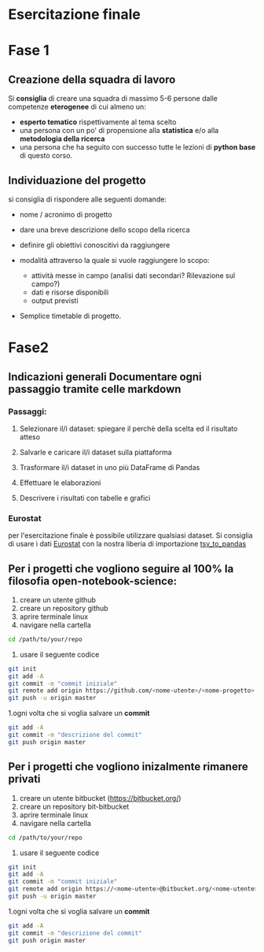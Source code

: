 # Esercitazione finale

# **Fase 1**

## Creazione della squadra di lavoro
Si **consiglia** di creare una squadra di massimo 5-6 persone dalle competenze **eterogenee** di cui almeno un:

* **esperto tematico** rispettivamente al tema scelto
* una persona con un po' di propensione alla **statistica** e/o alla **metodologia della ricerca**
* una persona che ha seguito con successo tutte le lezioni di **python base** di questo corso.


## Individuazione del progetto

si consiglia di rispondere alle seguenti domande:

* nome / acronimo di progetto

* dare una breve descrizione dello scopo della ricerca

* definire gli obiettivi conoscitivi da raggiungere

* modalità attraverso la quale si vuole raggiungere lo scopo:
  * attività messe in campo (analisi dati secondari? Rilevazione sul campo?)
  * dati e risorse disponibili
  * output previsti


* Semplice timetable di progetto.


# **Fase2**

## Indicazioni generali Documentare ogni passaggio tramite celle markdown

### Passaggi:

1. Selezionare il/i dataset: spiegare il perchè della scelta ed il risultato atteso

1. Salvarle e caricare il/i dataset sulla piattaforma

1. Trasformare il/i dataset in uno più DataFrame di Pandas

1. Effettuare le elaborazioni

1. Descrivere i risultati con tabelle e grafici

### Eurostat
per l'esercitazione finale è possibile utilizzare qualsiasi dataset. Si consiglia di usare i
dati [Eurostat](http://ec.europa.eu/eurostat/data/database?p_p_id=NavTreeportletprod_WAR_NavTreeportletprod_INSTANCE_nPqeVbPXRmWQ&p_p_lifecycle=0&p_p_state=normal&p_p_mode=view&p_p_col_id=column-2&p_p_col_pos=1&p_p_col_count=2=) con la nostra liberia di importazione [tsv_to_pandas](https://github.com/datalifelab/tsv_to_pandas)


## Per i progetti che vogliono seguire al 100% la filosofia open-notebook-science:
1. creare un utente github [](https://github.com)
1. creare un repository github
1. aprire terminale linux
1. navigare nella cartella
``` bash
cd /path/to/your/repo
```

1. usare il seguente codice

``` bash
git init
git add -A
git commit -m "commit iniziale"
git remote add origin https://github.com/<nome-utente>/<nome-progetto>.git
git push -u origin master
```

1.ogni volta che si voglia salvare un **commit**
``` bash
git add -A
git commit -m "descrizione del commit"
git push origin master
```

## Per i progetti che vogliono inizalmente rimanere privati
[](https://bitbucket.org/)

1. creare un utente bitbucket (https://bitbucket.org/)
1. creare un repository bit-bitbucket
1. aprire terminale linux
1. navigare nella cartella

``` bash
cd /path/to/your/repo
```

1. usare il seguente codice
``` bash
git init
git add -A
git commit -m "commit iniziale"
git remote add origin https://<nome-utente>@bitbucket.org/<nome-utente>/<nome-progetto>.git
git push -u origin master
```

1.ogni volta che si voglia salvare un **commit**
``` bash
git add -A
git commit -m "descrizione del commit"
git push origin master
```

